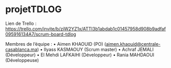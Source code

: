 # projetTDLOG

Lien de Trello : https://trello.com/invite/b/ziW2YZ1x/ATTI3b1abdab1c01457958d908b9adfaf095916134A7/scrum-board-tdlog

Membres de l’équipe :
•	Aimen KHAOUID (PO) (aimen.khaouid@centrale-casablanca.ma)
•	Ilyass KASMAOUY (Scrum master)
•	Achraf JEMALI (Développeur)
•	El Mehdi LAFKAIHI (Développeur)
•	Rania MAHDAOUI (Développeuse)
